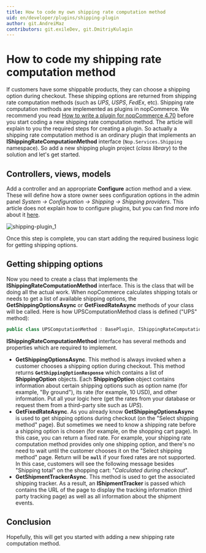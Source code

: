 ```yaml
---
title: How to code my own shipping rate computation method
uid: en/developer/plugins/shipping-plugin
author: git.AndreiMaz
contributors: git.exileDev, git.DmitriyKulagin
---
```


# How to code my shipping rate computation method

If customers have some shippable products, they can choose a shipping option during checkout. These shipping options are returned from shipping rate computation methods (such as *UPS*, *USPS*, *FedEx*, etc). Shipping rate computation methods are implemented as plugins in nopCommerce. We recommend you read [How to write a plugin for nopCommerce 4.70](xref:en/developer/plugins/how-to-write-plugin-4.70) before you start coding a new shipping rate computation method. The article will explain to you the required steps for creating a plugin. So actually a shipping rate computation method is an ordinary plugin that implements an **IShippingRateComputationMethod** interface (`Nop.Services.Shipping` namespace). So add a new shipping plugin project (*class library*) to the solution and let's get started.

## Controllers, views, models

Add a controller and an appropriate **Configure** action method and a view. These will define how a store owner sees configuration options in the admin panel *System → Configuration → Shipping → Shipping providers*. This article does not explain how to configure plugins, but you can find more info about it [here](xref:en/getting-started/configure-shipping/shipping-providers/index).

![shipping-plugin_1](_static/shipping-plugin/shipping-plugin_1.png)

Once this step is complete, you can start adding the required business logic for getting shipping options.

## Getting shipping options

Now you need to create a class that implements the **IShippingRateComputationMethod** interface. This is the class that will be doing all the actual work. When nopCommerce calculates shipping totals or needs to get a list of available shipping options, the **GetShippingOptionsAsync** or **GetFixedRateAsync** methods of your class will be called. Here is how UPSComputationMethod class is defined ("UPS" method):

```csharp
public class UPSComputationMethod : BasePlugin, IShippingRateComputationMethod
```

**IShippingRateComputationMethod** interface has several methods and properties which are required to implement.

- **GetShippingOptionsAsync**. This method is always invoked when a customer chooses a shipping option during checkout. This method returns **`GetShippingOptionResponse`** which contains a list of **ShippingOption** objects. Each **ShippingOption** object contains information about certain shipping options such as option name (for example, "By ground"), its rate (for example, 10 USD), and other information. Put all your logic here (get the rates from your database or request them from a third-party site such as *UPS*).
- **GetFixedRateAsync**. As you already know **GetShippingOptionsAsync** is used to get shipping options during checkout (on the "Select shipping method" page). But sometimes we need to know a shipping rate before a shipping option is chosen (for example, on the shopping cart page). In this case, you can return a fixed rate. For example, your shipping rate computation method provides only one shipping option, and there's no need to wait until the customer chooses it on the "Select shipping method" page. Return will be **`null`** if your fixed rates are not supported. In this case, customers will see the following message besides "Shipping total" on the shopping cart: "*Calculated during checkout*".
- **GetShipmentTrackerAsync**. This method is used to get the associated shipping tracker. As a result, an **IShipmentTracker** is passed which contains the URL of the page to display the tracking information (third party tracking page) as well as all information about the shipment events.

## Conclusion

Hopefully, this will get you started with adding a new shipping rate computation method.
